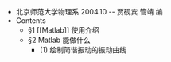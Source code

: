 - 北京师范大学物理系 2004.10 -- 贾砚宾 管靖 编
- Contents
    - §1 [[Matlab]] 使用介绍
    - §2 Matlab 能做什么
        - (1) 绘制简谐振动的振动曲线
